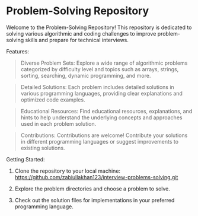 # Problem-Solving Repository

Welcome to the Problem-Solving Repository! This repository is dedicated to solving various algorithmic and coding challenges to improve problem-solving skills and prepare for technical interviews.

 Features:

> Diverse Problem Sets: Explore a wide range of algorithmic problems categorized by difficulty level and topics such as arrays, strings, sorting, searching, dynamic programming, and more.

> Detailed Solutions: Each problem includes detailed solutions in various programming languages, providing clear explanations and optimized code examples.

> Educational Resources: Find educational resources, explanations, and hints to help understand the underlying concepts and approaches used in each problem solution.

> Contributions: Contributions are welcome! Contribute your solutions in different programming languages or suggest improvements to existing solutions.

Getting Started:

1) Clone the repository to your local machine:
https://github.com/zabiullakhan123/interview-problems-solving.git

2) Explore the problem directories and choose a problem to solve.

3) Check out the solution files for implementations in your preferred programming language.
